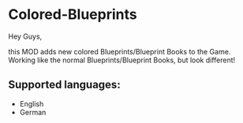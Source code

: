 # Colored-Blueprints

Hey Guys,

this MOD adds new colored Blueprints/Blueprint Books to the Game. Working like the normal Blueprints/Blueprint Books, but look different!

## Supported languages:
 - English
 - German